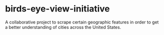 # birds-eye-view-initiative
A collaborative project to scrape certain geographic features in order to get a better understanding of cities across the United States.
